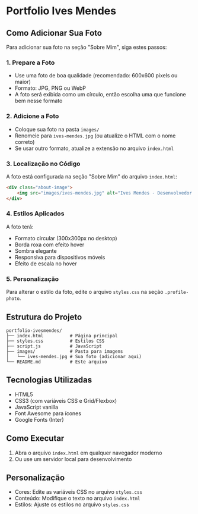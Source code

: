 # Portfolio Ives Mendes

## Como Adicionar Sua Foto

Para adicionar sua foto na seção "Sobre Mim", siga estes passos:

### 1. Prepare a Foto
- Use uma foto de boa qualidade (recomendado: 600x600 pixels ou maior)
- Formato: JPG, PNG ou WebP
- A foto será exibida como um círculo, então escolha uma que funcione bem nesse formato

### 2. Adicione a Foto
- Coloque sua foto na pasta `images/`
- Renomeie para `ives-mendes.jpg` (ou atualize o HTML com o nome correto)
- Se usar outro formato, atualize a extensão no arquivo `index.html`

### 3. Localização no Código
A foto está configurada na seção "Sobre Mim" do arquivo `index.html`:

```html
<div class="about-image">
    <img src="images/ives-mendes.jpg" alt="Ives Mendes - Desenvolvedor Full Stack" class="profile-photo">
</div>
```

### 4. Estilos Aplicados
A foto terá:
- Formato circular (300x300px no desktop)
- Borda roxa com efeito hover
- Sombra elegante
- Responsiva para dispositivos móveis
- Efeito de escala no hover

### 5. Personalização
Para alterar o estilo da foto, edite o arquivo `styles.css` na seção `.profile-photo`.

## Estrutura do Projeto
```
portfolio-ivesmendes/
├── index.html          # Página principal
├── styles.css          # Estilos CSS
├── script.js           # JavaScript
├── images/             # Pasta para imagens
│   └── ives-mendes.jpg # Sua foto (adicionar aqui)
└── README.md           # Este arquivo
```

## Tecnologias Utilizadas
- HTML5
- CSS3 (com variáveis CSS e Grid/Flexbox)
- JavaScript vanilla
- Font Awesome para ícones
- Google Fonts (Inter)

## Como Executar
1. Abra o arquivo `index.html` em qualquer navegador moderno
2. Ou use um servidor local para desenvolvimento

## Personalização
- Cores: Edite as variáveis CSS no arquivo `styles.css`
- Conteúdo: Modifique o texto no arquivo `index.html`
- Estilos: Ajuste os estilos no arquivo `styles.css`
